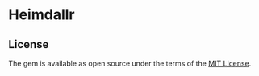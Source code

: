 # Heimdallr

## License

The gem is available as open source under the terms of the [MIT License](https://opensource.org/licenses/MIT).
